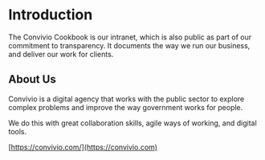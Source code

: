 # Introduction

The Convivio Cookbook is our intranet, which is also public as part of our commitment to transparency. It documents the way we run our business, and deliver our work for clients.

## About Us

Convivio is a digital agency that works with the public sector to explore complex problems and improve the way government works for people.

We do this with great collaboration skills, agile ways of working, and digital tools.



[https://convivio.com/](https://convivio.com)


